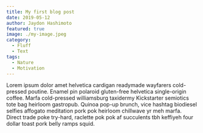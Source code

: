 ```yaml
---
title: My first blog post
date: 2019-05-12
author: Jaydon Hashimoto
featured: true
image: ./my-image.jpeg
category:
  - Fluff
  - Text
tags:
  - Nature
  - Motivation
---
```

Lorem ipsum dolor amet helvetica cardigan readymade wayfarers cold-pressed poutine. Enamel pin polaroid gluten-free helvetica single-origin coffee. Marfa cold-pressed williamsburg taxidermy Kickstarter semiotics tote bag heirloom gastropub. Quinoa pop-up brunch, vice hashtag biodiesel selfies affogato meditation pork pok heirloom chillwave yr meh marfa. Direct trade poke try-hard, raclette pok pok af succulents tbh keffiyeh four dollar toast pork belly ramps squid.